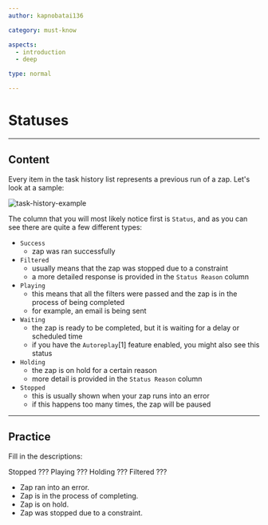 ```yaml
---
author: kapnobatai136

category: must-know

aspects:
  - introduction
  - deep

type: normal

---
```


# Statuses

---
## Content

Every item in the task history list represents a previous run of a zap. Let's look at a sample:

![task-history-example](https://img.enkipro.com/ca9e7a3a5b9a8888e19319dfb01a6ee2.png)

The column that you will most likely notice first is `Status`, and as you can see there are quite a few different types:
- `Success`
    - zap was ran successfully
- `Filtered`
    - usually means that the zap was stopped due to a constraint
    - a more detailed response is provided in the `Status Reason` column
- `Playing`
    - this means that all the filters were passed and the zap is in the process of being completed
    - for example, an email is being sent
- `Waiting`
    - the zap is ready to be completed, but it is waiting for a delay or scheduled time
    - if you have the `Autoreplay`[1] feature enabled, you might also see this status
- `Holding`
    - the zap is on hold for a certain reason
    - more detail is provided in the `Status Reason` column
- `Stopped`
    - this is usually shown when your zap runs into an error
    - if this happens too many times, the zap will be paused

---
## Practice

Fill in the descriptions:

Stopped   ???
Playing   ???
Holding   ???
Filtered  ???

* Zap ran into an error.
* Zap is in the process of completing.
* Zap is on hold.
* Zap was stopped due to a constraint.